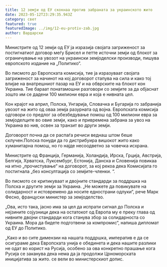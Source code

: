 ```yaml
---
title: 12 земји од ЕУ скокнаа против забраната за украинското жито
date: 2023-05-12T23:29:35.943Z
category: свет
featured: true
featuredImage: ../img/12-eu-protiv-zab.jpg
author: Вардарски
---
```

Министрите од 12 земји од ЕУ ја изразија својата загриженост за постигнатиот договор меѓу Брисел и петте источни земји од блокот за ограничување на увозот на украински земјоделски производи, пишува европското издание на „Политико“.

Во писмото до Европската комисија, тие ја изразуваат својата загриженост за начинот на кој договорот стапува на сила и како тој влијае на внатрешниот пазар на ЕУ и на обврските на блокот кон Украина. Тие бараат понатамошни разговори со земјите за да објаснат зошто им се дадени 100 милиони евра и која е нивната цел.

Кон крајот на април, Полска, Унгарија, Словачка и Бугарија го забранија увозот на жито од оваа земја разурната од војна. Европската комисија одговори со предлог за обезбедување помош од 100 милиони евра за земјоделците во овие земји, како и привремена забрана за увоз на Украина во нив, освен за транзит во други земји.

Договорот почна да се распаѓа речиси веднаш штом беше склучен.Полска понуди да го дистрибуира вишокот жито како хуманитарна помош, но го најде несоодветно за човечка исхрана.

Министрите од Франција, Германија, Холандија, Ирска, Грција, Австрија, Белгија, Хрватска, Луксембург, Естонија, Данска и Словенија повикаа на итно „прочистување“ на договорот, за кој рекоа дека Комисијата го постигнала „без консултација со земјите-членки. “.

Во писмото се критикуваат и двојните стандарди за поддршка на Полска и другите земји за Украина. „Не можете да повикувате на солидарност и истовремено да носите еднострани одлуки“, рече Марк Фесно, француски министер за земјоделство.

„Ова, исто така, јасно има за цел да испрати сигнал до Полска и нејзините сојузници дека на остатокот од Европа му е преку глава од нивните двојни стандарди кога станува збор за солидарноста со Украина. Мора да бидете подготвени за компромис“, напиша дипломат од ЕУ до Политико.

„Како и во сите димензии на нашата поддршка, императив е да се осигураме дека Европската унија е обединета и дека нашите разлики не одат во корист на Русија, особено за ова конкретно прашање кога Русија се заканува дека нема да ја продолжи Црноморската иницијатива за жито. се вели во министерскиот допис.